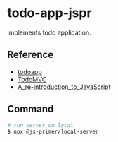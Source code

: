 # todo-app-jspr

implements todo application.

## Reference

- [todoapp](https://jsprimer.net/use-case/todoapp/)
- [TodoMVC](http://todomvc.com/)
- [A_re-introduction_to_JavaScript](https://developer.mozilla.org/en-US/docs/Web/JavaScript/A_re-introduction_to_JavaScript)

## Command

```sh
# run server on local
$ npx @js-primer/local-server
```

